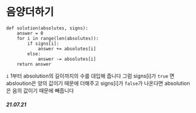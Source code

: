 # 음양더하기

```
def solution(absolutes, signs):
    answer = 0
    for i in range(len(absolutes)):
        if signs[i]:
            answer += absolutes[i]
        else:
            answer -= absolutes[i]
    return answer
```

`i` 1부터 absolution의 길이까지의 수를 대입해 줍니다 
그럼 signs[i]가 `true` 면 absloution은 양의 값이기 때문에 더해주고 
signs[i]가 `false`가 나온다면 absolution은 음의 값이기 때문에 빼줍니다 

##### 21.07.21
